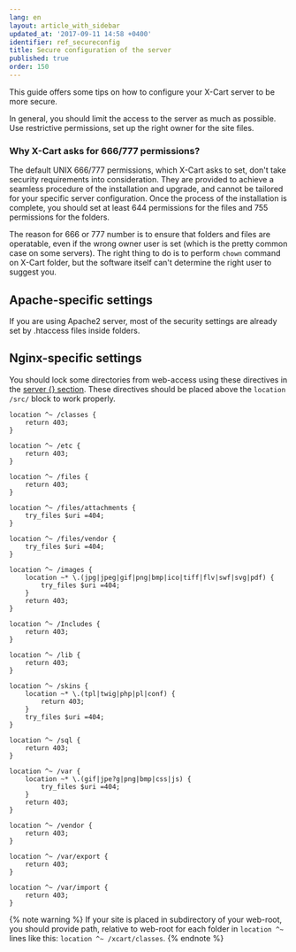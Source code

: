 ```yaml
---
lang: en
layout: article_with_sidebar
updated_at: '2017-09-11 14:58 +0400'
identifier: ref_secureconfig
title: Secure configuration of the server
published: true
order: 150
---
```


This guide offers some tips on how to configure your X-Cart server to be more secure. 

In general, you should limit the access to the server as much as possible. Use restrictive permissions, set up the right owner for the site files. 

### Why X-Cart asks for 666/777 permissions?

The default UNIX 666/777 permissions, which X-Cart asks to set, don't take security requirements into consideration. They are provided to achieve a seamless procedure of the installation and upgrade, and cannot be tailored for your specific server configuration. Once the process of the installation is complete, you should set at least 644 permissions for the files and 755 permissions for the folders.

The reason for 666 or 777 number is to ensure that folders and files are operatable, even if the wrong owner user is set (which is the pretty common case on some servers). The right thing to do is to perform `chown` command on X-Cart folder, but the software itself can't determine the right user to suggest you.
 
## Apache-specific settings

If you are using Apache2 server, most of the security settings are already set by .htaccess files inside folders. 

## Nginx-specific settings

You should lock some directories from web-access using these directives in the [server {} section](http://nginx.org/en/docs/http/ngx_http_core_module.html#server). These directives should be placed above the `location /src/` block to work properly.

```
location ^~ /classes {
    return 403;
}

location ^~ /etc {
    return 403;
}

location ^~ /files {
    return 403;
}

location ^~ /files/attachments {
    try_files $uri =404;
}

location ^~ /files/vendor {
    try_files $uri =404;
}

location ^~ /images {
    location ~* \.(jpg|jpeg|gif|png|bmp|ico|tiff|flv|swf|svg|pdf) {
        try_files $uri =404;
    }
    return 403;
}

location ^~ /Includes {
    return 403;
}

location ^~ /lib {
    return 403;
}

location ^~ /skins {
    location ~* \.(tpl|twig|php|pl|conf) {
        return 403;
    }
    try_files $uri =404;
}

location ^~ /sql {
    return 403;
}

location ^~ /var {
    location ~* \.(gif|jpe?g|png|bmp|css|js) {
        try_files $uri =404;
    }
    return 403;
}

location ^~ /vendor {
    return 403;
}

location ^~ /var/export {
    return 403;
}

location ^~ /var/import {
    return 403;
}
```

{% note warning %}
If your site is placed in subdirectory of your web-root, you should provide path, relative to web-root for each folder in `location ^~ ` lines like this: `location ^~ /xcart/classes`.
{% endnote %}
